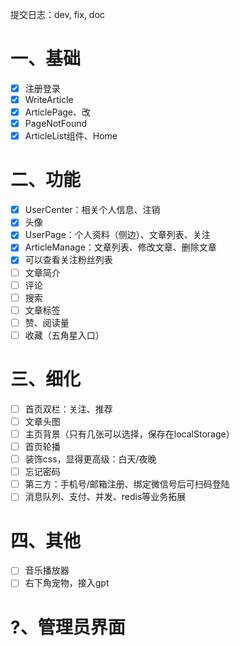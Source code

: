 提交日志：dev, fix, doc

# 一、基础
- [x] 注册登录
- [x] WriteArticle
- [x] ArticlePage、改
- [x] PageNotFound
- [x] ArticleList组件、Home

# 二、功能
- [x] UserCenter：相关个人信息、注销
- [x] 头像
- [x] UserPage：个人资料（侧边）、文章列表、关注
- [x] ArticleManage：文章列表、修改文章、删除文章
- [x] 可以查看关注粉丝列表
- [ ] 文章简介
- [ ] 评论
- [ ] 搜索
- [ ] 文章标签
- [ ] 赞、阅读量
- [ ] 收藏（五角星入口）

# 三、细化
- [ ] 首页双栏：关注、推荐
- [ ] 文章头图
- [ ] 主页背景（只有几张可以选择，保存在localStorage）
- [ ] 首页轮播
- [ ] 装饰css，显得更高级：白天/夜晚
- [ ] 忘记密码
- [ ] 第三方：手机号/邮箱注册、绑定微信号后可扫码登陆
- [ ] 消息队列、支付、并发、redis等业务拓展

# 四、其他
- [ ] 音乐播放器
- [ ] 右下角宠物，接入gpt

# ?、管理员界面



